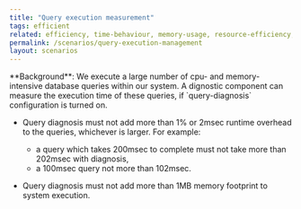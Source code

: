 ```yaml
---
title: "Query execution measurement"
tags: efficient
related: efficiency, time-behaviour, memory-usage, resource-efficiency, resource-utilization
permalink: /scenarios/query-execution-management
layout: scenarios
---
```


<div class="arc42-help" markdown="1">
**Background**: We execute a large number of cpu- and memory-intensive database queries within our system. 
A dignostic component can measure the execution time of these queries, if `query-diagnosis` configuration is turned on.

* Query diagnosis must not add more than 1% or 2msec runtime overhead to the queries, whichever is larger. For example:  
   * a query which takes 200msec to complete must not take more than 202msec with diagnosis, 
   * a 100msec query not more than 102msec.

* Query diagnosis must not add more than 1MB memory footprint to system execution.

</div><br>







